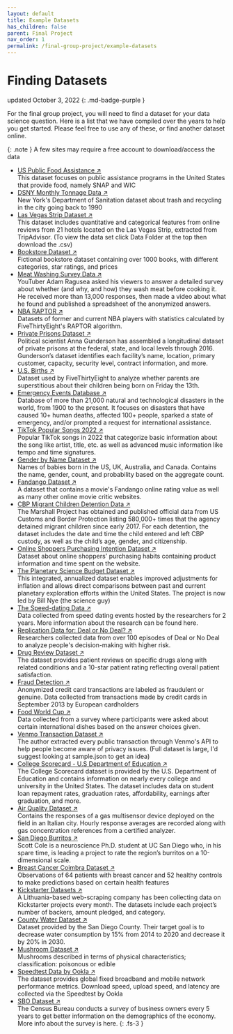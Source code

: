 ```yaml
---
layout: default
title: Example Datasets
has_children: false
parent: Final Project
nav_order: 1
permalink: /final-group-project/example-datasets
---
```


<h1>Finding Datasets</h1>

updated October 3, 2022
{: .md-badge-purple }


For the final group project, you will need to find a dataset for your data science question. Here is a list that we have compiled over the years to help you get started. Please feel free to use any of these, or find another dataset online.

{: .note }
A few sites may require a free account to download/access the data

- <a href="https://www.kaggle.com/datasets/jpmiller/publicassistance" target="_blank" rel="noopener">US Public Food Assistance &#x2197;</a>  
This dataset focuses on public assistance programs in the United States that provide food, namely SNAP and WIC
- <a href="https://data.cityofnewyork.us/City-Government/DSNY-Monthly-Tonnage-Data/ebb7-mvp5" target="_blank" rel="noopener">DSNY Monthly Tonnage Data &#x2197;</a>  
New York's Department of Sanitation dataset about trash and recycling in the city going back to 1990
- <a href="https://archive.ics.uci.edu/ml/datasets/Las+Vegas+Strip" target="_blank" rel="noopener">Las Vegas Strip Dataset &#x2197;</a>  
This dataset includes quantitative and categorical features from online reviews from 21 hotels located on the Las Vegas Strip, extracted from TripAdvisor. (To view the data set click Data Folder at the top then download the .csv)
- <a href="https://www.kaggle.com/datasets/sbonelondhlazi/bookstore-dataset" target="_blank" rel="noopener">Bookstore Dataset &#x2197;</a>  
Fictional bookstore dataset containing over 1000 books, with different categories, star ratings, and prices
- <a href="https://drive.google.com/file/d/1eygYpBJQGFd4wHH8iYsLoy3PR8PmHN0O/view?usp=sharing" target="_blank" rel="noopener">Meat Washing Survey Data &#x2197;</a>  
YouTuber Adam Ragusea asked his viewers to answer a detailed survey about whether (and why, and how) they wash meat before cooking it. He received more than 13,000 responses, then made a video about what he found and published a spreadsheet of the anonymized answers.
- <a href="https://github.com/fivethirtyeight/data/tree/master/nba-raptor" target="_blank" rel="noopener">NBA RAPTOR &#x2197;</a>  
Datasets of former and current NBA players with statistics calculated by FiveThirtyEight's RAPTOR algorithm.
- <a href="https://dataverse.harvard.edu/dataset.xhtml?persistentId=doi:10.7910/DVN/WRHPXL" target="_blank" rel="noopener">Private Prisons Dataset &#x2197;</a>  
Political scientist Anna Gunderson has assembled a longitudinal dataset of private prisons at the federal, state, and local levels through 2016. Gunderson’s dataset identifies each facility’s name, location, primary customer, capacity, security level, contract information, and more. 
- <a href="https://github.com/fivethirtyeight/data/tree/master/births" target="_blank" rel="noopener">U.S. Births &#x2197;</a>  
Dataset used by FiveThirtyEight to analyze whether parents are superstitious about their children being born on Friday the 13th. 
- <a href="https://public.emdat.be/  more info" target="_blank" rel="noopener">Emergency Events Database &#x2197;</a>  
Database of more than 21,000 natural and technological disasters in the world, from 1900 to the present. It focuses on disasters that have caused 10+ human deaths, affected 100+ people, sparked a state of emergency, and/or prompted a request for international assistance. 
- <a href="https://www.kaggle.com/datasets/sveta151/tiktok-popular-songs-2022" target="_blank" rel="noopener">TikTok Popular Songs 2022 &#x2197;</a>  
Popular TikTok songs in 2022 that categorize basic information about the song like artist, title, etc. as well as advanced music information like tempo and time signatures.
- <a href="https://archive.ics.uci.edu/ml/datasets/Gender+by+Name" target="_blank" rel="noopener">Gender by Name Dataset &#x2197;</a>  
Names of babies born in the US, UK, Australia, and Canada. Contains the name, gender, count, and probability based on the aggregate count.  
- <a href="https://github.com/fivethirtyeight/data/tree/master/fandango" target="_blank" rel="noopener">Fandango Dataset &#x2197;</a>  
A dataset that contains a movie's Fandango online rating value as well as many other online movie critic websites.  
- <a href="https://github.com/themarshallproject/cbp-migrantchildren-detention-data" target="_blank" rel="noopener">CBP Migrant Children Detention Data &#x2197;</a>  
The Marshall Project has obtained and published official data from US Customs and Border Protection listing 580,000+ times that the agency detained migrant children since early 2017. For each detention, the dataset includes the date and time the child entered and left CBP custody, as well as the child’s age, gender, and citizenship.
- <a href="https://archive.ics.uci.edu/ml/datasets/Online+Shoppers+Purchasing+Intention+Dataset" target="_blank" rel="noopener">Online Shoppers Purchasing Intention Dataset &#x2197;</a>  
Dataset about online shoppers' purchasing habits containing product information and time spent on the website.
- <a href="https://www.planetary.org/space-policy/planetary-exploration-budget-dataset" target="_blank" rel="noopener">The Planetary Science Budget Dataset &#x2197;</a>  
This integrated, annualized dataset enables improved adjustments for inflation and allows direct comparisons between past and current planetary exploration efforts within the United States. The project is now led by Bill Nye (the science guy)
- <a href="http://www.stat.columbia.edu/~gelman/arm/examples/speed.dating/" target="_blank" rel="noopener">The Speed-dating Data &#x2197;</a>  
Data collected from speed dating events hosted by the researchers for 2 years. More information about the research can be found here.
- <a href="https://www.openicpsr.org/openicpsr/project/113232/version/V1/view" target="_blank" rel="noopener">Replication Data for: Deal or No Deal? &#x2197;</a>  
Researchers collected data from over 100 episodes of Deal or No Deal to analyze people's decision-making with higher risk.
- <a href="https://archive.ics.uci.edu/ml/datasets/Drug+Review+Dataset+%28Drugs.com%29" target="_blank" rel="noopener">Drug Review Dataset &#x2197;</a>  
The dataset provides patient reviews on specific drugs along with related conditions and a 10-star patient rating reflecting overall patient satisfaction.
- <a href="https://www.kaggle.com/datasets/whenamancodes/fraud-detection" target="_blank" rel="noopener">Fraud Detection &#x2197;</a>  
Anonymized credit card transactions are labeled as fraudulent or genuine. Data collected from transactions made by credit cards in September 2013 by European cardholders
- <a href="https://github.com/fivethirtyeight/data/tree/master/food-world-cup" target="_blank" rel="noopener">Food World Cup &#x2197;</a>  
Data collected from a survey where participants were asked about certain international dishes based on the answer choices given.
- <a href="https://github.com/sa7mon/venmo-data" target="_blank" rel="noopener">Venmo Transaction Dataset &#x2197;</a>  
The author extracted every public transaction through Venmo's API to help people become aware of privacy issues. (Full dataset is large, I'd suggest looking at sample.json to get an idea)
- <a href="https://www.kaggle.com/datasets/thedevastator/u-s-department-of-education-college-scorecard-da" target="_blank" rel="noopener">College Scorecard - U.S Department of Education &#x2197;</a>  
The College Scorecard dataset is provided by the U.S. Department of Education and contains information on nearly every college and university in the United States. The dataset includes data on student loan repayment rates, graduation rates, affordability, earnings after graduation, and more. 
- <a href="https://archive.ics.uci.edu/ml/datasets/Air+quality" target="_blank" rel="noopener">Air Quality Dataset &#x2197;</a>  
Contains the responses of a gas multisensor device deployed on the field in an Italian city. Hourly response averages are recorded along with gas concentration references from a certified analyzer.
- <a href="https://srcole.github.io/100burritos/" target="_blank" rel="noopener">San Diego Burritos &#x2197;</a>  
Scott Cole is a neuroscience Ph.D. student at UC San Diego who, in his spare time, is leading a project to rate the region’s burritos on a 10-dimensional scale.  
- <a href="https://archive.ics.uci.edu/ml/datasets/Breast+Cancer+Coimbra" target="_blank" rel="noopener">Breast Cancer Coimbra Dataset &#x2197;</a>  
Observations of 64 patients with breast cancer and 52 healthy controls to make predictions based on certain health features
- <a href="https://webrobots.io/kickstarter-datasets/" target="_blank" rel="noopener">Kickstarter Datasets &#x2197;</a>  
A Lithuania-based web-scraping company has been collecting data on Kickstarter projects every month. The datasets include each project’s number of backers, amount pledged, and category.  
- <a href="https://data.sandiegocounty.gov/Environment/2021-W-1-3-County-Water/qibr-swvc" target="_blank" rel="noopener">County Water Dataset &#x2197;</a>  
Dataset provided by the San Diego County. Their target goal is to decrease water consumption by 15% from 2014 to 2020 and decrease it by 20% in 2030.
- <a href="https://archive.ics.uci.edu/ml/datasets/Mushroom" target="_blank" rel="noopener">Mushroom Dataset &#x2197;</a>  
Mushrooms described in terms of physical characteristics; classification: poisonous or edible
- <a href="https://www.kaggle.com/datasets/dimitrisangelide/speedtest-data-by-ookla" target="_blank" rel="noopener">Speedtest Data by Ookla &#x2197;</a>  
The dataset provides global fixed broadband and mobile network performance metrics. Download speed, upload speed, and latency are collected via the Speedtest by Ookla
- <a href="https://www.census.gov/programs-surveys/sbo/data/data-sets.html" target="_blank" rel="noopener">SBO Dataset &#x2197;</a>  
The Census Bureau conducts a survey of business owners every 5 years to get better information on the demographics of the economy. More info about the survey is here.
{: .fs-3 }